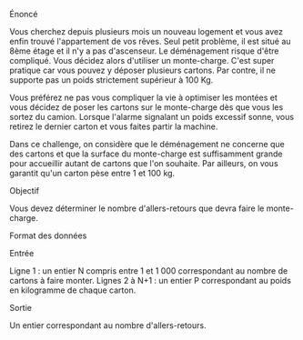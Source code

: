 Énoncé

Vous cherchez depuis plusieurs mois un nouveau logement et vous avez enfin trouvé l'appartement de vos rêves. Seul petit problème, il est situé au 8ème étage et il n'y a pas d'ascenseur. Le déménagement risque d'être compliqué. Vous décidez alors d'utiliser un monte-charge. C'est super pratique car vous pouvez y déposer plusieurs cartons. Par contre, il ne supporte pas un poids strictement supérieur à 100 Kg.

Vous préférez ne pas vous compliquer la vie à optimiser les montées et vous décidez de poser les cartons sur le monte-charge dès que vous les sortez du camion. Lorsque l'alarme signalant un poids excessif sonne, vous retirez le dernier carton et vous faites partir la machine.

Dans ce challenge, on considère que le déménagement ne concerne que des cartons et que la surface du monte-charge est suffisamment grande pour accueillir autant de cartons que l'on souhaite. Par ailleurs, on vous garantit qu'un carton pèse entre 1 et 100 kg.

Objectif

Vous devez déterminer le nombre d'allers-retours que devra faire le monte-charge.

Format des données

Entrée

Ligne 1 : un entier N compris entre 1 et 1 000 correspondant au nombre de cartons à faire monter.
Lignes 2 à N+1 : un entier P correspondant au poids en kilogramme de chaque carton.

Sortie

Un entier correspondant au nombre d'allers-retours.
